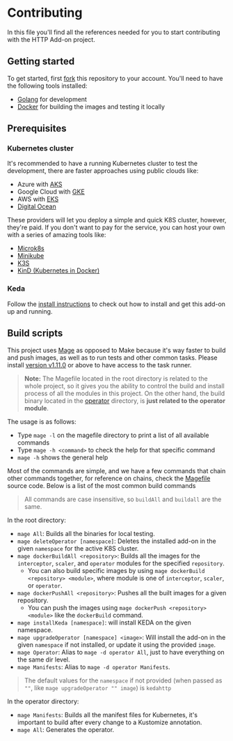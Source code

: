 # Contributing

In this file you'll find all the references needed for you to start contributing with the HTTP Add-on project.

## Getting started

To get started, first [fork](https://github.com/kedacore/http-add-on/fork) this repository to your account. You'll need
to have the following tools installed:

- [Golang](http://golang.org/) for development
- [Docker](https://docker.com) for building the images and testing it locally

## Prerequisites

### Kubernetes cluster

It's recommended to have a running Kubernetes cluster to test the development, there are faster approaches using public
clouds like:

- Azure with [AKS](https://azure.microsoft.com/services/kubernetes-service/?WT.mc_id=opensource-12724-ludossan)
- Google Cloud with [GKE](https://cloud.google.com/kubernetes-engine)
- AWS with [EKS](https://aws.amazon.com/eks/)
- [Digital Ocean](https://www.digitalocean.com/products/kubernetes/)

These providers will let you deploy a simple and quick K8S cluster, however, they're paid. If you don't want to pay for
the service, you can host your own with a series of amazing tools like:

- [Microk8s](https://microk8s.io/)
- [Minikube](https://minikube.sigs.k8s.io/docs/)
- [K3S](https://k3s.io/)
- [KinD (Kubernetes in Docker)](https://kind.sigs.k8s.io/)

### Keda

Follow the [install instructions](./install.md) to check out how to install and get this add-on up and running.

## Build scripts

This project uses [Mage](https://magefile.org) as opposed to Make because it's way faster to build and push images, as well as to run tests and other common tasks. Please install [version v1.11.0](https://github.com/magefile/mage/releases/tag/v1.11.0) or above to have access to the task runner.

> **Note:** The Magefile located in the root directory is related to the whole project, so it gives you the ability to control the build and install process of all the modules in this project. On the other hand, the build binary located in the [operator](../operator/magefile.go) directory, is **just related to the operator module**.

The usage is as follows:

- Type `mage -l` on the magefile directory to print a list of all available commands
- Type `mage -h <command>` to check the help for that specific command
- `mage -h` shows the general help

Most of the commands are simple, and we have a few commands that chain other commands together, for reference on chains,
check the [Magefile](../magefile.go) source code. Below is a list of the most common build commands

> All commands are case insensitive, so `buildAll` and `buildall` are the same.

In the root directory:

- `mage All`: Builds all the binaries for local testing.
- `mage deleteOperator [namespace]`: Deletes the installed add-on in the given `namespace` for the active K8S
  cluster.
- `mage dockerBuildAll <repository>`: Builds all the images for the `interceptor`, `scaler`, and `operator` modules
  for the specified `repository`.
  - You can also build specific images by using `mage dockerBuild <repository> <module>`, where module is one
    of `interceptor`, `scaler`, or `operator`.
- `mage dockerPushAll <repository>`: Pushes all the built images for a given repository.
  - You can push the images using `mage dockerPush <repository> <module>` like the `dockerBuild` command.
- `mage installKeda [namespace]`: will install KEDA on the given namespace.
- `mage upgradeOperator [namespace] <image>`: Will install the add-on in the given `namespace` if not installed, or
  update it using the provided `image`.
- `mage Operator`: Alias to `mage -d operator All`, just to have everything on the same dir level.
- `mage Manifests`: Alias to `mage -d operator Manifests`.

> The default values for the `namespace` if not provided (when passed as `""`, like `mage upgradeOperator "" image`) is `kedahttp`

In the operator directory:

- `mage Manifests`: Builds all the manifest files for Kubernetes, it's important to build after every change
  to a Kustomize annotation.
- `mage All`: Generates the operator.
